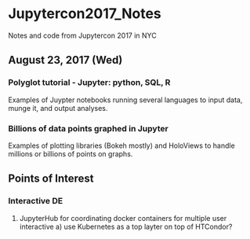 # Jupytercon2017_Notes
Notes and code from Jupytercon 2017 in NYC


## August 23, 2017 (Wed)
### Polyglot tutorial - Jupyter: python, SQL, R
Examples of Juypter notebooks running several languages to input data, munge it, and output analyses.

### Billions of data points graphed in Jupyter
Examples of plotting libraries (Bokeh mostly) and HoloViews to handle millions or billions of points on graphs.



## Points of Interest
### Interactive DE
1) JupyterHub for coordinating docker containers for multiple user interactive
a) use Kubernetes as a top layter on top of HTCondor?
 

